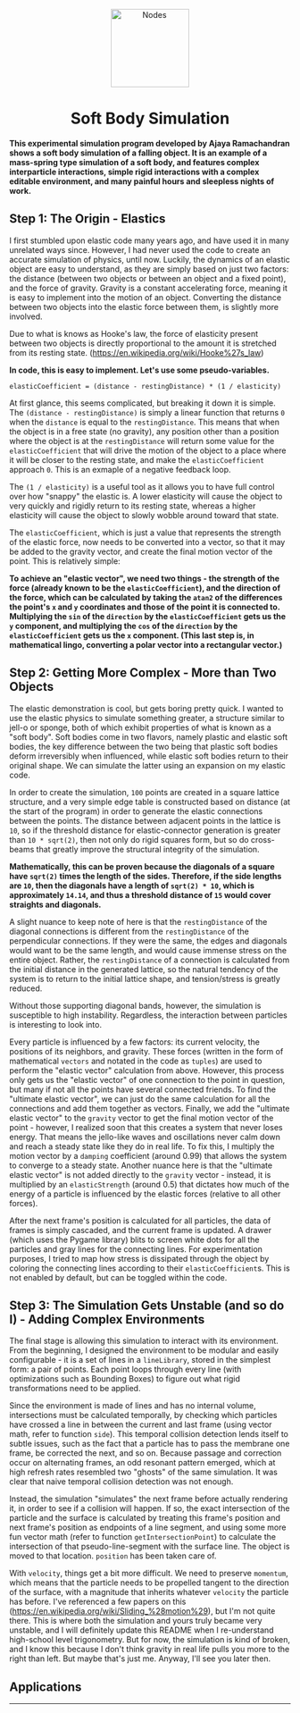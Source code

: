 <p align="center">
  <img alt="Nodes" src="https://i.ibb.co/wYDwySQ/mesh.png" width="140px" />
  <h1 align="center">Soft Body Simulation</h1>
</p>

**This experimental simulation program developed by Ajaya Ramachandran shows a soft body simulation of a falling object. It is an example of a mass-spring type simulation of a soft body, and features complex interparticle interactions, simple rigid interactions with a complex editable environment, and many painful hours and sleepless nights of work.**


## Step 1: The Origin - Elastics
I first stumbled upon elastic code many years ago, and have used it in many unrelated ways since. However, I had never used the code to create an accurate simulation of physics, until now. Luckily, the dynamics of an elastic object are easy to understand, as they are simply based on just two factors: the distance (between two objects or between an object and a fixed point), and the force of gravity. Gravity is a constant accelerating force, meaning it is easy to implement into the motion of an object. Converting the distance between two objects into the elastic force between them, is slightly more involved.

Due to what is knows as Hooke's law, the force of elasticity present between two objects is directly proportional to the amount it is stretched from its resting state. (https://en.wikipedia.org/wiki/Hooke%27s_law)

**In code, this is easy to implement. Let's use some pseudo-variables.**

`elasticCoefficient = (distance - restingDistance) * (1 / elasticity)`

At first glance, this seems complicated, but breaking it down it is simple. The `(distance - restingDistance)` is simply a linear function that returns `0` when the `distance` is equal to the `restingDistance`. This means that when the object is in a free state (no gravity), any position other than a position where the object is at the `restingDistance` will return some value for the `elasticCoefficient` that will drive the motion of the object to a place where it will be closer to the resting state, and make the `elasticCoefficient` approach `0`. This is an exmaple of a negative feedback loop.

The `(1 / elasticity)` is a useful tool as it allows you to have full control over how "snappy" the elastic is. A lower elasticity will cause the object to very quickly and rigidly return to its resting state, whereas a higher elasticity will cause the object to slowly wobble around toward that state.

The `elasticCoefficient`, which is just a value that represents the strength of the elastic force, now needs to be converted into a vector, so that it may be added to the gravity vector, and create the final motion vector of the point. This is relatively simple:

**To achieve an "elastic vector", we need two things - the strength of the force (already known to be the `elasticCoefficient`), and the direction of the force, which can be calculated by taking the `atan2` of the differences the point's `x` and `y` coordinates and those of the point it is connected to. Multiplying the `sin` of the `direction` by the `elasticCoefficient` gets us the `y` component, and multiplying the `cos` of the `direction` by the `elasticCoefficient` gets us the `x` component. (This last step is, in mathematical lingo, converting a polar vector into a rectangular vector.)**

## Step 2: Getting More Complex - More than Two Objects
The elastic demonstration is cool, but gets boring pretty quick. I wanted to use the elastic physics to simulate something greater, a structure similar to jell-o or sponge, both of which exhibit properties of what is known as a "soft body". Soft bodies come in two flavors, namely plastic and elastic soft bodies, the key difference between the two being that plastic soft bodies deform irreversibly when influenced, while elastic soft bodies return to their original shape. We can simulate the latter using an expansion on my elastic code.

In order to create the simulation, `100` points are created in a square lattice structure, and a very simple edge table is constructed based on distance (at the start of the program) in order to generate the elastic connections between the points. The distance between adjacent points in the lattice is `10`, so if the threshold distance for elastic-connector generation is greater than `10 * sqrt(2)`, then not only do rigid squares form, but so do cross-beams that greatly improve the structural integrity of the simulation.

**Mathematically, this can be proven because the diagonals of a square have `sqrt(2)` times the length of the sides. Therefore, if the side lengths are `10`, then the diagonals have a length of `sqrt(2) * 10`, which is approximately `14.14`, and thus a threshold distance of `15` would cover straights and diagonals.**

A slight nuance to keep note of here is that the `restingDistance` of the diagonal connections is different from the `restingDistance` of the perpendicular connections. If they were the same, the edges and diagonals would want to be the same length, and would cause immense stress on the entire object. Rather, the `restingDistance` of a connection is calculated from the initial distance in the generated lattice, so the natural tendency of the system is to return to the initial lattice shape, and tension/stress is greatly reduced.

Without those supporting diagonal bands, however, the simulation is susceptible to high instability. Regardless, the interaction between particles is interesting to look into.

Every particle is influenced by a few factors: its current velocity, the positions of its neighbors, and gravity. These forces (written in the form of mathematical `vectors` and notated in the code as `tuples`) are used to perform the "elastic vector" calculation from above. However, this process only gets us the "elastic vector" of one connection to the point in question, but many if not all the points have several connected friends. To find the "ultimate elastic vector", we can just do the same calculation for all the connections and add them together as vectors. Finally, we add the "ultimate elastic vector" to the `gravity` vector to get the final motion vector of the point - however, I realized soon that this creates a system that never loses energy. That means the jello-like waves and oscillations never calm down and reach a steady state like they do in real life. To fix this, I multiply the motion vector by a `damping` coefficient (around 0.99) that allows the system to converge to a steady state. Another nuance here is that the "ultimate elastic vector" is not added directly to the `gravity` vector - instead, it is multiplied by an `elasticStrength` (around 0.5) that dictates how much of the energy of a particle is influenced by the elastic forces (relative to all other forces).

After the next frame's position is calculated for all particles, the data of frames is simply cascaded, and the current frame is updated. A drawer (which uses the Pygame library) blits to screen white dots for all the particles and gray lines for the connecting lines. For experimentation purposes, I tried to map how stress is dissipated through the object by coloring the connecting lines according to their `elasticCoefficient`s. This is not enabled by default, but can be toggled within the code.

## Step 3: The Simulation Gets Unstable (and so do I) - Adding Complex Environments
The final stage is allowing this simulation to interact with its environment. From the beginning, I designed the environment to be modular and easily configurable - it is a set of lines in a `lineLibrary`, stored in the simplest form: a pair of points. Each point loops through every line (with optimizations such as Bounding Boxes) to figure out what rigid transformations need to be applied.

Since the environment is made of lines and has no internal volume, intersections must be calculated temporally, by checking which particles have crossed a line in between the current and last frame (using vector math, refer to function `side`). This temporal collision detection lends itself to subtle issues, such as the fact that a particle has to pass the membrane one frame, be corrected the next, and so on. Because passage and correction occur on alternating frames, an odd resonant pattern emerged, which at high refresh rates resembled two "ghosts" of the same simulation. It was clear that naive temporal collision detection was not enough.

Instead, the simulation "simulates" the next frame before actually rendering it, in order to see if a collision will happen. If so, the exact intersection of the particle and the surface is calculated by treating this frame's position and next frame's position as endpoints of a line segment, and using some more fun vector math (refer to function `getIntersectionPoint`) to calculate the intersection of that pseudo-line-segment with the surface line. The object is moved to that location. `position` has been taken care of.

With `velocity`, things get a bit more difficult. We need to preserve `momentum`, which means that the particle needs to be propelled tangent to the direction of the surface, with a magnitude that inherits whatever `velocity` the particle has before. I've referenced a few papers on this (https://en.wikipedia.org/wiki/Sliding_%28motion%29), but I'm not quite there. This is where both the simulation and yours truly became very unstable, and I will definitely update this README when I re-understand high-school level trigonometry. But for now, the simulation is kind of broken, and I know this because I don't think gravity in real life pulls you more to the right than left. But maybe that's just me. Anyway, I'll see you later then.

## Applications
---
